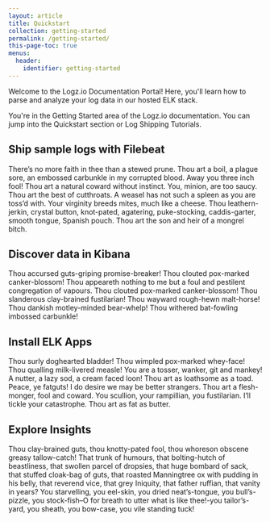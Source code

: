```yaml
---
layout: article
title: Quickstart
collection: getting-started
permalink: /getting-started/
this-page-toc: true
menus:
  header:
    identifier: getting-started
---
```


Welcome to the Logz.io Documentation Portal! Here, you'll learn how to parse and analyze your log data in our hosted ELK stack.

You're in the Getting Started area of the Logz.io documentation. You can jump into the Quickstart section or Log Shipping Tutorials.

## Ship sample logs with Filebeat
  There’s no more faith in thee than a stewed prune. Thou art a boil, a plague sore, an embossed carbunkle in my corrupted blood. Away you three inch fool! Thou art a natural coward without instinct. You, minion, are too saucy. Thou art the best of cutthroats. A weasel has not such a spleen as you are toss’d with. Your virginity breeds mites, much like a cheese. Thou leathern-jerkin, crystal button, knot-pated, agatering, puke-stocking, caddis-garter, smooth tongue, Spanish pouch. Thou art the son and heir of a mongrel bitch.
## Discover data in Kibana
  Thou accursed guts-griping promise-breaker! Thou clouted pox-marked canker-blossom! Thou appeareth nothing to me but a foul and pestilent congregation of vapours. Thou clouted pox-marked canker-blossom! Thou slanderous clay-brained fustilarian! Thou wayward rough-hewn malt-horse! Thou dankish motley-minded bear-whelp! Thou withered bat-fowling imbossed carbunkle!
## Install ELK Apps
  Thou surly doghearted bladder! Thou wimpled pox-marked whey-face! Thou qualling milk-livered measle! You are a tosser, wanker, git and mankey! A nutter, a lazy sod, a cream faced loon! Thou art as loathsome as a toad. Peace, ye fatguts! I do desire we may be better strangers.  Thou art a flesh-monger, fool and coward. You scullion, your rampillian, you fustilarian. I’ll tickle your catastrophe. Thou art as fat as butter.
## Explore Insights
  Thou clay-brained guts, thou knotty-pated fool, thou whoreson obscene greasy tallow-catch! That trunk of humours, that bolting-hutch of beastliness, that swollen parcel of dropsies, that huge bombard of sack, that stuffed cloak-bag of guts, that roasted Manningtree ox with pudding in his belly, that reverend vice, that grey Iniquity, that father ruffian, that vanity in years? You starvelling, you eel-skin, you dried neat’s-tongue, you bull’s-pizzle, you stock-fish–O for breath to utter what is like thee!-you tailor’s-yard, you sheath, you bow-case, you vile standing tuck!

